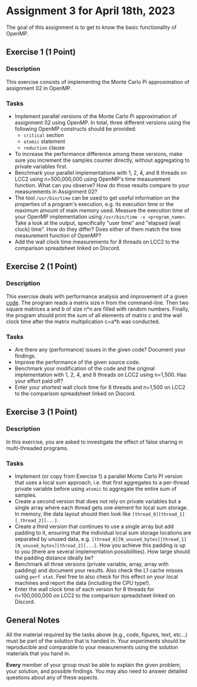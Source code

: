 # Assignment 3 for April 18th, 2023

The goal of this assignment is to get to know the basic functionality of OpenMP.

## Exercise 1 (1 Point)

### Description

This exercise consists of implementing the Monte Carlo Pi approximation of assignment 02 in OpenMP.    

### Tasks

- Implement parallel versions of the Monte Carlo Pi approximation of assignment 02 using OpenMP. In total, three different versions using the following OpenMP constructs should be provided:
    - `critical` section
    - `atomic` statement
    - `reduction` clause
- To increase the performance difference among these versions, make sure you increment the samples counter directly, without aggregating to private variables first.
- Benchmark your parallel implementations with 1, 2, 4, and 8 threads on LCC2 using n=500,000,000 using OpenMP's time measurement function. What can you observe? How do those results compare to your measurements in Assignment 02?
- The tool `/usr/bin/time` can be used to get useful information on the properties of a program's execution, e.g. its execution time or the maximum amount of main memory used. Measure the execution time of your OpenMP implementation using `/usr/bin/time -v <program_name>`. Take a look at the output, specifically "user time" and "elapsed (wall clock) time". How do they differ? Does either of them match the time measurement function of OpenMP?
- Add the wall clock time measurements for 8 threads on LCC2 to the comparison spreadsheet linked on Discord.

## Exercise 2 (1 Point)

### Description

This exercise deals with performance analysis and improvement of a given [code](ex2/ex2.c). The program reads a matrix size n from the command-line. Then two square matrices a and b of size n\*n are filled with random numbers. Finally, the program should print the sum of all elements of matrix c and the wall clock time after the matrix multiplication c=a\*b was conducted. 

### Tasks

- Are there any (performance) issues in the given code? Document your findings.
- Improve the performance of the given source code. 
- Benchmark your modification of the code and the original implementation with 1, 2, 4, and 8 threads on LCC2 using n=1,500. Has your effort paid off?
- Enter your shortest wall clock time for 8 threads and n=1,500 on LCC2 to the comparison spreadsheet linked on Discord.

## Exercise 3 (1 Point)

### Description

In this exercise, you are asked to investigate the effect of false sharing in multi-threaded programs.

### Tasks

- Implement (or copy from Exercise 1) a parallel Monte Carlo PI version that uses a local sum approach, i.e. that first aggregates to a per-thread private variable before using `atomic` to aggregate the entire sum of samples.
- Create a second version that does not rely on private variables but a single array where each thread gets one element for local sum storage. In memory, the data layout should then look like `[thread_0][thread_1][_thread_2][...]`.
- Create a third version that continues to use a single array but add padding to it, ensuring that the individual local sum storage locations are separated by unused data, e.g. `[thread_0][N_unused_bytes][thread_1][N_unused_bytes][thread_2][...]`. How you achieve this padding is up to you (there are several implementation possibilities). How large should the padding distance ideally be?
- Benchmark all three versions (private variable, array, array with padding) and document your results. Also check the L1 cache misses using `perf stat`. Feel free to also check for this effect on your local machines and report the data (including the CPU type!).
- Enter the wall clock time of each version for 8 threads for n=100,000,000 on LCC2 to the comparison spreadsheet linked on Discord.

## General Notes

All the material required by the tasks above (e.g., code, figures, text, etc...) must be part of the solution that is handed in. Your experiments should be reproducible and comparable to your measurements using the solution materials that you hand in.

**Every** member of your group must be able to explain the given problem, your solution, and possible findings. You may also need to answer detailed questions about any of these aspects.
